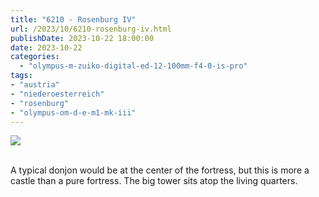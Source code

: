 ```yaml
---
title: "6210 - Rosenburg IV"
url: /2023/10/6210-rosenburg-iv.html
publishDate: 2023-10-22 18:00:00
date: 2023-10-22
categories:
  - "olympus-m-zuiko-digital-ed-12-100mm-f4-0-is-pro"
tags:
- "austria"
- "niederoesterreich"
- "rosenburg"
- "olympus-om-d-e-m1-mk-iii"
---
```

<div class="container">
<div class="center"><a target="_blank" href="https://d25zfm9zpd7gm5.cloudfront.net/1200x1200/2020/20200601_095324_lr.jpg"><img class="webfeedsFeaturedVisual" src="https://d25zfm9zpd7gm5.cloudfront.net/0600x0600/2020/20200601_095324_lr.jpg" /></a></div>
</div>
<br />

A typical donjon would be at the center of the fortress, but
this is more a castle than a pure fortress. The big tower
sits atop the living quarters.
